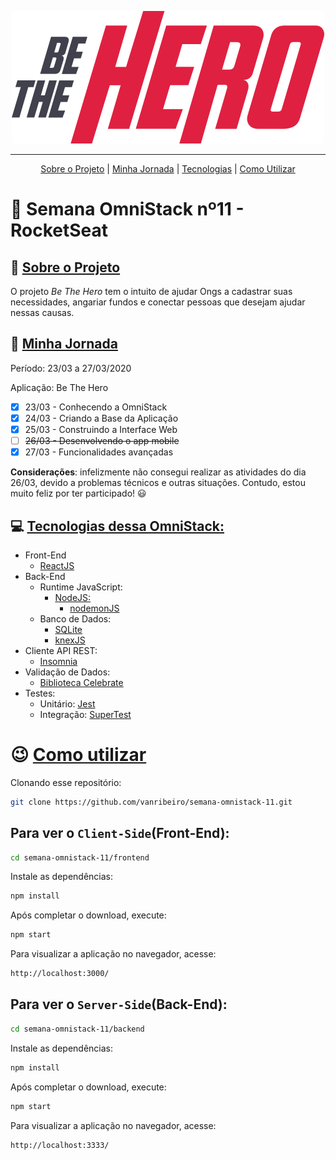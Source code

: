 <p class="images" align=center>
<img src="frontend/src/assets/logo.svg" alt="App Be the Hero">
</p>

______________________________

<p align="center">
<a href="#sobre-o-projeto">Sobre o Projeto</a> |
<a href="#minha-jornada">Minha Jornada</a> |
<a href="#tecnologias-dessa-omnistack">Tecnologias</a> |
<a href="#como-utilizar">Como Utilizar</a>
</p>

# 🚀 Semana OmniStack nº11 - RocketSeat


## 📝 [Sobre o Projeto](#sobre-o-projeto)

O projeto _Be The Hero_ tem o intuito de ajudar Ongs a cadastrar suas necessidades, angariar fundos e conectar pessoas que desejam ajudar nessas causas.

## 👣 [Minha Jornada](#minha-jornada)

Período: 23/03 a 27/03/2020

Aplicação: Be The Hero

- [X] 23/03 - Conhecendo a OmniStack
- [X] 24/03 - Criando a Base da Aplicação
- [X] 25/03 - Construindo a Interface Web
- [ ] ~~26/03 - Desenvolvendo o app mobile~~
- [X] 27/03 - Funcionalidades avançadas

**Considerações**: infelizmente não consegui realizar as atividades do dia 26/03, devido a problemas técnicos e outras situações. Contudo, estou muito feliz por ter participado! 😃

## 💻 [Tecnologias dessa OmniStack:](#tecnologias-dessa-omnistack)

- Front-End
  - [ReactJS](https://reactjs.org)
- Back-End
  - Runtime JavaScript:
    - [NodeJS:](https://nodejs.org/)
      - [nodemonJS](https://nodemon.io/)
  - Banco de Dados:
    - [SQLite](https://www.sqlite.org)
    - [knexJS](http://knexjs.org/)
- Cliente API REST:
  - [Insomnia](https://insomnia.rest/)
- Validação de Dados:
  - [Biblioteca Celebrate](https://github.com/arb/celebrate)
- Testes:
  - Unitário: [Jest](https://jestjs.io/)
  - Integração: [SuperTest](https://github.com/visionmedia/supertest)


# 😉 [Como utilizar](#como-utilizar)

Clonando esse repositório:

```bash
git clone https://github.com/vanribeiro/semana-omnistack-11.git
```

## Para ver o `Client-Side`(Front-End):

```bash
cd semana-omnistack-11/frontend
```

Instale as dependências:

```bash
npm install
```
Após completar o download, execute:

```bash
npm start
```

Para visualizar a aplicação no navegador, acesse:

```bash
http://localhost:3000/
```

## Para ver o `Server-Side`(Back-End):

```bash
cd semana-omnistack-11/backend
```

Instale as dependências:

```bash
npm install
```
Após completar o download, execute:

```bash
npm start
```

Para visualizar a aplicação no navegador, acesse:

```bash
http://localhost:3333/
```
